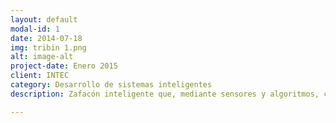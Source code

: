 ```yaml
---
layout: default
modal-id: 1
date: 2014-07-18
img: tribin 1.png
alt: image-alt
project-date: Enero 2015
client: INTEC
category: Desarrollo de sistemas inteligentes
description: Zafacón inteligente que, mediante sensores y algoritmos, clasifica la basura de forma automática entre metálica, papel/cartón y orgánica. En este <a href="https://youtu.be/hMM2_aEgnyQ">video</a> se puede ver en detalle el proceso de diseño, construcción y desarrollo del zafacón. 

---
```

